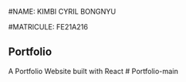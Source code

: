 #NAME: KIMBI CYRIL BONGNYU


#MATRICULE: FE21A216


## Portfolio
A Portfolio Website built with React
#   P o r t f o l i o - m a i n 
 
 
